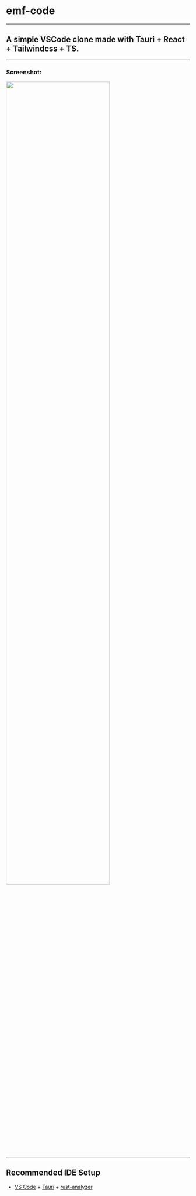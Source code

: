 # emf-code

---

## A simple VSCode clone made with Tauri + React + Tailwindcss + TS.

---

### Screenshot:

<img src="https://user-images.githubusercontent.com/68773736/207860752-c742d933-2189-4573-8af4-80b9024fc43b.png" width="75%">

---

## Recommended IDE Setup

- [VS Code](https://code.visualstudio.com/) + [Tauri](https://marketplace.visualstudio.com/items?itemName=tauri-apps.tauri-vscode) + [rust-analyzer](https://marketplace.visualstudio.com/items?itemName=rust-lang.rust-analyzer)
